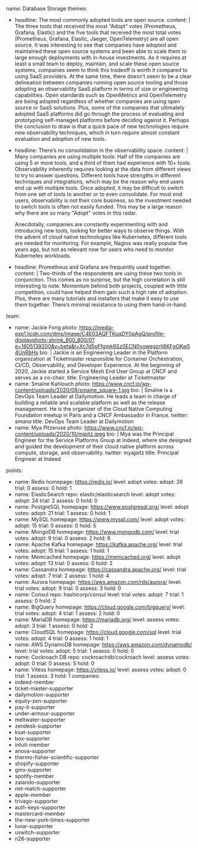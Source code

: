 name: Database Storage
themes:
  - headline: The most commonly adopted tools are open source.
    content: |
      The three tools that received the most “Adopt” votes (Prometheus, Grafana, Elastic) and the five tools that received the most total votes (Prometheus, Grafana, Elastic, Jaeger, OpenTelemetry) are all open source. 
      It was interesting to see that companies have adopted and maintained these open source systems and been able to scale them to large enough deployments with in-house investments. As it requires at least a small team to deploy, maintain, and scale these open source systems, companies seem to think this tradeoff is worth it compared to using SaaS providers. 
      At the same time, there doesn’t seem to be a clear delineation between companies running open source tooling and those adopting an observability SaaS platform in terms of size or engineering capabilities. Open standards such as OpenMetrics and OpenTelemetry are being adopted regardless of whether companies are using open source or SaaS solutions. Plus, some of the companies that ultimately adopted SaaS platforms did go through the process of evaluating and prototyping self-managed platforms before deciding against it. Perhaps the conclusion to draw is that a quick pace of new technologies require new observability techniques, which in turn require almost constant evaluation and adoption of new tools.
  - headline: There’s no consolidation in the observability space.
    content: |
      Many companies are using multiple tools: Half of the companies are using 5 or more tools, and a third of them had experience with 10+ tools. 
      Observability inherently requires looking at the data from different views to try to answer questions. Different tools have strengths in different techniques and integrations, which may be the reason why end users end up with multiple tools. Once adopted, it may be difficult to switch from one set of tools to another or to even consolidate. For most end users, observability is not their core business, so the investment needed to switch tools is often not easily funded. This may be a large reason why there are so many "Adopt" votes in this radar.
      
      Anecdotally, companies are constantly experimenting with and introducing new tools, looking for better ways to observe things. With the advent of cloud native technologies like Kubernetes, different tools are needed for monitoring. For example, Nagios was really popular five years ago, but not as relevant now for users who need to monitor Kubernetes workloads. 
  - headline: Prometheus and Grafana are frequently used together.
    content: |
      Two-thirds of the respondents are using these two tools in conjunction. This comes as no surprise, but the high correlation is still interesting to note. Momentum behind both projects, coupled with little competition, could have helped them gain such a high rate of adoption. Plus, there are many tutorials and installers that make it easy to use them together. There’s minimal resistance to using them hand-in-hand.
      
team:
  - name: Jackie Fong
    photo: https://media-exp1.licdn.com/dms/image/C4E03AQFTKuqDY0pAgQ/profile-displayphoto-shrink_800_800/0?e=1605139200&v=beta&t=Xc7d5pFfgmk6Sz0ECN0vowegzrlj8KFgOKw54UnRbHs
    bio: |
      Jackie is an Engineering Leader in the Platform organization at Ticketmaster responsible for Container Orchestration, CI/CD, Observability, and Developer Experience. At the beginning of 2020, Jackie started a Service Mesh End User Group at CNCF and serves as a co-chair.
        title: Engineering Leader at Ticketmaster
  - name: Smaïne Kahlouch
    photo: https://www.cncf.io/wp-content/uploads/2020/08/smaine_square-1.jpg
    bio: |
      Smaïne is a DevOps Team Leader at Dailymotion. He leads a team in charge of building a reliable and scalable platform as well as the release management.
He is the organizer of the Cloud Native Computing Foundation meetup in Paris and a CNCF Ambassador in France.
    twitter: _smana_
    title: DevOps Team Leader at Dailymotion
  - name: Mya Pitzeruse
    photo: https://www.cncf.io/wp-content/uploads/2020/10/mjpitz.jpeg
    bio: |
      Mya was the Principal Engineer for the Service Platforms Group at Indeed, where she designed and guided the development of their cloud native platform across compute, storage, and observability.
    twitter: myajpitz
    title: Principal Engineer at Indeed
  
  
points:
  - name: Redis
    homepage: https://redis.io/
    level: adopt
    votes:
      adopt: 26
      trial: 0
      assess: 0
      hold: 1
  - name: ElasticSearch
    repo: elastic/elasticsearch
    level: adopt
    votes:
      adopt: 24
      trial: 2
      assess: 0
      hold: 0
  - name: PostgreSQL
    homepage: https://www.postgresql.org/
    level: adopt
    votes:
      adopt: 21
      trial: 1
      assess: 0
      hold: 1
  - name: MySQL
    homepage: https://www.mysql.com/
    level: adopt
    votes:
      adopt: 15
      trial: 0
      assess: 0
      hold: 5
  - name: MongoDB
    homepage: https://www.mongodb.com/
    level: trial
    votes:
      adopt: 9
      trial: 0
      assess: 2
      hold: 6
  - name: Apache Kafka
    homepage: https://kafka.apache.org/
    level: trial
    votes:
      adopt: 15
      trial: 1
      assess: 1
      hold: 1
  - name: Memcached
    homepage: https://memcached.org/
    level: adopt
    votes:
      adopt: 13
      trial: 0
      assess: 0
      hold: 2
  - name: Cassandra
    homepage: https://cassandra.apache.org/
    level: trial
    votes:
      adopt: 7
      trial: 2
      assess: 1
      hold: 4
  - name: Aurora
    homepage: https://aws.amazon.com/rds/aurora/
    level: trial
    votes:
      adopt: 9
      trial: 0
      assess: 3
      hold: 0
  - name: Consul
    repo: hashicorp/consul
    level: trial
    votes:
      adopt: 7
      trial: 1
      assess: 0
      hold: 2
  - name: BigQuery
    homepage: https://cloud.google.com/bigquery/
    level: trial
    votes:
      adopt: 4
      trial: 1
      assess: 2
      hold: 0
  - name: MariaDB
    homepage: https://mariadb.org/
    level: assess
    votes:
      adopt: 3
      trial: 1
      assess: 0
      hold: 2
  - name: CloudSQL
    homepage: https://cloud.google.com/sql
    level: trial
    votes:
      adopt: 4
      trial: 0
      assess: 1
      hold: 1
  - name: AWS DynamoDB
    homepage: https://aws.amazon.com/dynamodb/
    level: trial
    votes: 
      adopt: 5
      trial: 1
      assess: 0
      hold: 0
  - name: Cockroach DB
    repo: cockroachdb/cockroach
    level: assess
    votes: 
      adopt: 0
      trial: 0
      assess: 5
      hold: 0
  - name: Vitess
    homepage: https://vitess.io/
    level: assess
    votes: 
      adopt: 0
      trial: 1
      assess: 3
      hold: 1
companies:
  - indeed-member
  - ticket-master-supporter
  - dailymotion-supporter
  - equity-zen-supporter
  - pay-it-supporter
  - under-armour-supporter  
  - meltwater-supporter
  - zendesk-supporter
  - ksat-supporter
  - box-supporter
  - intuit-member
  - anova-supporter
  - thermo-fisher-scientific-supporter
  - shopify-supporter
  - gmx-supporter
  - spotify-member
  - zalando-supporter  
  - net-match-supporter
  - apple-member
  - trivago-supporter
  - auth-keys-supporter 
  - mastercard-member
  - the-new-york-times-supporter
  - lunar-supporter
  - uswitch-supporter
  - n26-supporter  
  

